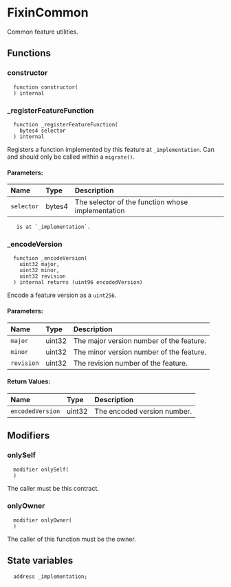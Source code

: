 # FixinCommon

Common feature utilities.



## Functions
### constructor
```solidity
  function constructor(
  ) internal
```




### _registerFeatureFunction
```solidity
  function _registerFeatureFunction(
    bytes4 selector
  ) internal
```
Registers a function implemented by this feature at `_implementation`.
        Can and should only be called within a `migrate()`.


#### Parameters:
| Name | Type | Description                                                          |
| :--- | :--- | :------------------------------------------------------------------- |
|`selector` | bytes4 | The selector of the function whose implementation
       is at `_implementation`.

### _encodeVersion
```solidity
  function _encodeVersion(
    uint32 major,
    uint32 minor,
    uint32 revision
  ) internal returns (uint96 encodedVersion)
```
Encode a feature version as a `uint256`.


#### Parameters:
| Name | Type | Description                                                          |
| :--- | :--- | :------------------------------------------------------------------- |
|`major` | uint32 | The major version number of the feature.
|`minor` | uint32 | The minor version number of the feature.
|`revision` | uint32 | The revision number of the feature.

#### Return Values:
| Name                           | Type          | Description                                                                  |
| :----------------------------- | :------------ | :--------------------------------------------------------------------------- |
|`encodedVersion`| uint32 | The encoded version number.


## Modifiers
### onlySelf
```solidity
  modifier onlySelf(
  ) 
```
The caller must be this contract.


### onlyOwner
```solidity
  modifier onlyOwner(
  ) 
```
The caller of this function must be the owner.





## State variables
```solidity
  address _implementation;
```
